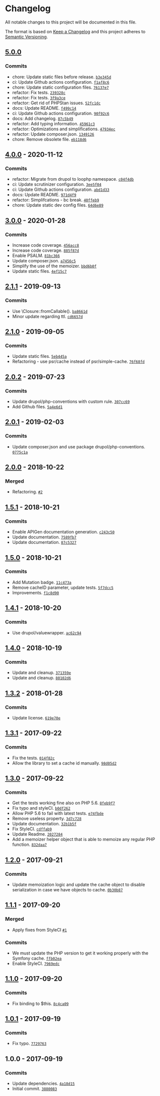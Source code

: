 # Changelog

All notable changes to this project will be documented in this file.

The format is based on [Keep a Changelog](https://keepachangelog.com/en/1.0.0/)
and this project adheres to [Semantic Versioning](https://semver.org/spec/v2.0.0.html).

## [5.0.0](https://github.com/loophp/memoize/compare/4.0.0...5.0.0)

### Commits

- chore: Update static files before release. [`b3e345d`](https://github.com/loophp/memoize/commit/b3e345d92ed40d5e3607b719f457c95072cb59a5)
- ci: Update Github actions configuration. [`f1af8c6`](https://github.com/loophp/memoize/commit/f1af8c670ca6f3d0178a4202d55f89ef56419dfc)
- chore: Update static configuration files. [`76137e7`](https://github.com/loophp/memoize/commit/76137e7e408f9c66453472f5fae10aad9afa8d72)
- refactor: Fix tests. [`239328c`](https://github.com/loophp/memoize/commit/239328cc506284188c689761c482e3a10f0f5d47)
- refactor: Fix tests. [`3f9a3ce`](https://github.com/loophp/memoize/commit/3f9a3ce77a1dec1b42038e60b3fae700e0c33783)
- refactor: Get rid of PHPStan issues. [`52fc1dc`](https://github.com/loophp/memoize/commit/52fc1dcca9773fa8a8288104a693c0ce168915b2)
- docs: Update README. [`f499c14`](https://github.com/loophp/memoize/commit/f499c149f7c9991ab12660b96c21863b2574fd9e)
- ci: Update Github actions configuration. [`90f92c6`](https://github.com/loophp/memoize/commit/90f92c67c822b2758a649e978a31c6a992c24903)
- docs: Add changelog. [`87c5b49`](https://github.com/loophp/memoize/commit/87c5b49d21ed47c62f3dbc28916ef8a4da6d977e)
- refactor: Add typing information. [`45961c3`](https://github.com/loophp/memoize/commit/45961c3fb5c9eb54ffe421ab5f7d0a7483111df8)
- refactor: Optimizations and simplifications. [`47934ec`](https://github.com/loophp/memoize/commit/47934eca3f3c049a1482e8de70762a128ab5b576)
- refactor: Update composer.json. [`1349126`](https://github.com/loophp/memoize/commit/134912686c5dfbe1865f30aa49fcb43c1378e059)
- chore: Remove obsolete file. [`eb118d6`](https://github.com/loophp/memoize/commit/eb118d65db0b647c452eec6b78eab78e97604cae)

## [4.0.0](https://github.com/loophp/memoize/compare/3.0.0...4.0.0) - 2020-11-12

### Commits

- refactor: Migrate from drupol to loophp namespace. [`c04f4db`](https://github.com/loophp/memoize/commit/c04f4db7203a4c7b44a4961f38a067a1cff00502)
- ci: Update scrutinizer configuration. [`3ee5f04`](https://github.com/loophp/memoize/commit/3ee5f0485a203ad62741872064f6e5a98b05d926)
- ci: Update Github actions configuration. [`abd1d33`](https://github.com/loophp/memoize/commit/abd1d33b9933afcd805473e4cd91a09d11f43e7e)
- docs: Update README. [`971d4f9`](https://github.com/loophp/memoize/commit/971d4f963892d8396db3497c53787890c9424043)
- refactor: Simplifcations - bc break. [`40ffeb9`](https://github.com/loophp/memoize/commit/40ffeb9d9f2ca4dce943ba00bff1bc53a4157e09)
- chore: Update static dev config files. [`64d6e89`](https://github.com/loophp/memoize/commit/64d6e89494e88621bb1ca43e62894e7ef15d747b)

## [3.0.0](https://github.com/loophp/memoize/compare/2.1.1...3.0.0) - 2020-01-28

### Commits

- Increase code coverage. [`456acc8`](https://github.com/loophp/memoize/commit/456acc88e7e2d35f6d7fa58c9032f16e341aec37)
- Increase code coverage. [`885f87d`](https://github.com/loophp/memoize/commit/885f87d1e43d655929a0f8713609cc88cdd49ece)
- Enable PSALM. [`81bc366`](https://github.com/loophp/memoize/commit/81bc36615b18100057def227d1e3041fee5432e1)
- Update composer.json. [`a7456c5`](https://github.com/loophp/memoize/commit/a7456c525f478cfb7c86aa9b102af4faf485ba64)
- Simplify the use of the memoizer. [`bbd6b0f`](https://github.com/loophp/memoize/commit/bbd6b0f6093ff585a2e63b51c5ad7194d5cff2e7)
- Update static files. [`4ef15c7`](https://github.com/loophp/memoize/commit/4ef15c77eccaaddc2211b7bf2a9e61fd3ecce91a)

## [2.1.1](https://github.com/loophp/memoize/compare/2.1.0...2.1.1) - 2019-09-13

### Commits

- Use \Closure::fromCallable(). [`ba8661d`](https://github.com/loophp/memoize/commit/ba8661d47245a56fd6e47879c014d7e8f1b0b6f9)
- Minor update regarding ttl. [`cd6657d`](https://github.com/loophp/memoize/commit/cd6657d8dcd627511940c593432089c7ffe08003)

## [2.1.0](https://github.com/loophp/memoize/compare/2.0.2...2.1.0) - 2019-09-05

### Commits

- Update static files. [`5eb445a`](https://github.com/loophp/memoize/commit/5eb445a8111567c8300629bcccfec8f0ca0a4b1a)
- Refactoring - use psr/cache instead of psr/simple-cache. [`76f68fd`](https://github.com/loophp/memoize/commit/76f68fd3189209eebff3ace8bcac1661bbf19ab9)

## [2.0.2](https://github.com/loophp/memoize/compare/2.0.1...2.0.2) - 2019-07-23

### Commits

- Update drupol/php-conventions with custom rule. [`307cc69`](https://github.com/loophp/memoize/commit/307cc69bcd5dac0b0ac96534bb1da6a77f1ce50d)
- Add Github files. [`5a4e6d1`](https://github.com/loophp/memoize/commit/5a4e6d15e32cf754212f75287343cb717177ca29)

## [2.0.1](https://github.com/loophp/memoize/compare/2.0.0...2.0.1) - 2019-02-03

### Commits

- Update composer.json and use package drupol/php-conventions. [`0775c1a`](https://github.com/loophp/memoize/commit/0775c1ab661340b1f4547e33ba540fcfdb1741a2)

## [2.0.0](https://github.com/loophp/memoize/compare/1.5.1...2.0.0) - 2018-10-22

### Merged

- Refactoring. [`#2`](https://github.com/loophp/memoize/pull/2)

## [1.5.1](https://github.com/loophp/memoize/compare/1.5.0...1.5.1) - 2018-10-21

### Commits

- Enable APIGen documentation generation. [`c243c50`](https://github.com/loophp/memoize/commit/c243c509e0f3d0688451e15a7e913383867c9874)
- Update documentation. [`7589fb7`](https://github.com/loophp/memoize/commit/7589fb7e11977dcbb3d1fb22cf67e5ff2ae20beb)
- Update documentation. [`87c5327`](https://github.com/loophp/memoize/commit/87c53272c792cf6c1e76d8a196f467fd0d53d257)

## [1.5.0](https://github.com/loophp/memoize/compare/1.4.1...1.5.0) - 2018-10-21

### Commits

- Add Mutation badge. [`11c473a`](https://github.com/loophp/memoize/commit/11c473a0d80e26f36c012511b5aebcfa3ed04810)
- Remove cacheID parameter, update tests. [`5f7dcc5`](https://github.com/loophp/memoize/commit/5f7dcc5700059a0d47bb02ffe9173762c207e4b9)
- Improvements. [`f1c8d90`](https://github.com/loophp/memoize/commit/f1c8d90c41db5e4f520d5774cd81b4fad8a73f7c)

## [1.4.1](https://github.com/loophp/memoize/compare/1.4.0...1.4.1) - 2018-10-20

### Commits

- Use drupol/valuewrapper. [`ac62c94`](https://github.com/loophp/memoize/commit/ac62c94737b67e7c8024ff3a615cc3e07979838b)

## [1.4.0](https://github.com/loophp/memoize/compare/1.3.2...1.4.0) - 2018-10-19

### Commits

- Update and cleanup. [`371359e`](https://github.com/loophp/memoize/commit/371359e35bd89fb27b8c37d53cfec56103e80152)
- Update and cleanup. [`80102d6`](https://github.com/loophp/memoize/commit/80102d6c8b9ccd427f9ef657c4b6a2d36d86ef24)

## [1.3.2](https://github.com/loophp/memoize/compare/1.3.1...1.3.2) - 2018-01-28

### Commits

- Update license. [`619e70e`](https://github.com/loophp/memoize/commit/619e70e18b016be5a9cab6b690ff6b9eb5ac96b4)

## [1.3.1](https://github.com/loophp/memoize/compare/1.3.0...1.3.1) - 2017-09-22

### Commits

- Fix the tests. [`014f82c`](https://github.com/loophp/memoize/commit/014f82cf5bc473a9cb4ab75900dbd0abc0887e2a)
- Allow the library to set a cache id manually. [`98d05d2`](https://github.com/loophp/memoize/commit/98d05d23ca49981e37f308d2a289feca4f7050d2)

## [1.3.0](https://github.com/loophp/memoize/compare/1.2.0...1.3.0) - 2017-09-22

### Commits

- Get the tests working fine also on PHP 5.6. [`8feb9f7`](https://github.com/loophp/memoize/commit/8feb9f755db3ad5c98ea058b3e02c6421531c305)
- Fix typo and styleCI. [`b0df262`](https://github.com/loophp/memoize/commit/b0df2622f4cdc4da591fae6179aad5c29b667e1c)
- Allow PHP 5.6 to fail with latest tests. [`e74fbde`](https://github.com/loophp/memoize/commit/e74fbde3f0259c3e265e145516482dbe35faa421)
- Remove useless property. [`3d7c728`](https://github.com/loophp/memoize/commit/3d7c728da4ac211775bf787990df7f16d2b76b2d)
- Update documentation. [`32b1b5f`](https://github.com/loophp/memoize/commit/32b1b5fe9b165008a00c9c5ac2494cef5c693b01)
- Fix StyleCI. [`cdffab9`](https://github.com/loophp/memoize/commit/cdffab9a953ad13e3585ad535ac060173a927833)
- Update Readme. [`2027284`](https://github.com/loophp/memoize/commit/20272846313b6d3a95c2aa0b31b0e6a9a44d7761)
- Add a memoizer helper object that is able to memoize any regular PHP function. [`832daa7`](https://github.com/loophp/memoize/commit/832daa7e6cab81702ee800207f21f796a91c7b27)

## [1.2.0](https://github.com/loophp/memoize/compare/1.1.1...1.2.0) - 2017-09-21

### Commits

- Update memoization logic and update the cache object to disable serialization in case we have objects to cache. [`0b30b87`](https://github.com/loophp/memoize/commit/0b30b87cf7921da9b125b20998a9d76ab578f989)

## [1.1.1](https://github.com/loophp/memoize/compare/1.1.0...1.1.1) - 2017-09-20

### Merged

- Apply fixes from StyleCI [`#1`](https://github.com/loophp/memoize/pull/1)

### Commits

- We must update the PHP version to get it working properly with the Symfony cache. [`ffb02ea`](https://github.com/loophp/memoize/commit/ffb02eac3a6878a64fff1c06515dd37efb149a27)
- Enable StyleCI. [`7969edc`](https://github.com/loophp/memoize/commit/7969edce75c3c9eb0ce1a89c160e26776154eb0c)

## [1.1.0](https://github.com/loophp/memoize/compare/1.0.1...1.1.0) - 2017-09-20

### Commits

- Fix binding to $this. [`8c4ca09`](https://github.com/loophp/memoize/commit/8c4ca093d2c23433a60d04b8f89b645a910b0db8)

## [1.0.1](https://github.com/loophp/memoize/compare/1.0.0...1.0.1) - 2017-09-19

### Commits

- Fix typo. [`7729763`](https://github.com/loophp/memoize/commit/77297635128c2d5e304515e5e646cdfcde564046)

## 1.0.0 - 2017-09-19

### Commits

- Update dependencies. [`4a18d15`](https://github.com/loophp/memoize/commit/4a18d156318ce601fcc4b5cfd01819d14da98d9d)
- Initial commit. [`3880083`](https://github.com/loophp/memoize/commit/3880083cc0b253340c064035a7caf8f59d446c5b)
